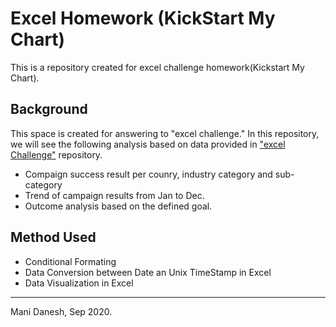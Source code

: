 # Excel Homework (KickStart My Chart)
This is a repository created for excel challenge homework(Kickstart My Chart).

## Background
This space is created for answering to "excel challenge." In this repository, we will see the following analysis based on data provided in ["excel Challenge"](https://uci.bootcampcontent.com/UCI-Coding-Bootcamp/uci-irv-data-pt-08-2020-u-c/tree/master/02-Homework/01-Excel) repository. 

* Compaign success result per counry, industry category and sub-category 
* Trend of campaign results from Jan to Dec. 
* Outcome analysis based on the defined goal. 

## Method Used 
* Conditional Formating 
* Data Conversion between Date an Unix TimeStamp in Excel 
* Data Visualization in Excel 

- - - 
Mani Danesh, Sep 2020. 
